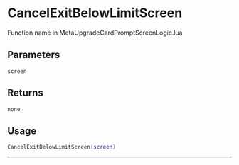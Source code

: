 # CancelExitBelowLimitScreen
Function name in MetaUpgradeCardPromptScreenLogic.lua
## Parameters
`screen`
## Returns
`none`
## Usage
```lua
CancelExitBelowLimitScreen(screen)
```
---
